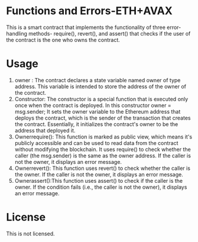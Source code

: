 # Functions and Errors-ETH+AVAX
This is a smart contract that implements the functionality of three error-handling methods- require(), revert(), and assert() that checks if the user of the contract is the one who owns the contract.

# Usage
1. owner : The contract declares a state variable named owner of type address. This variable is intended to store the address of the owner of the contract.
2. Constructor: The constructor is a special function that is executed only once when the contract is deployed. In this constructor
   owner = msg.sender;
   It sets the owner variable to the Ethereum address that deploys the contract, which is the sender of the transaction that creates the contract. Essentially, it 
   initializes the contract's owner to be the address that deployed it.
3. Ownerrequire(): This function is marked as public view, which means it's publicly accessible and can be used to read data from the contract without modifying the 
   blockchain. It uses require() to check whether the caller (the msg.sender) is the same as the owner address. If the caller is not the owner, it displays an error 
   message.
4. Ownerrevert(): This function uses revert() to check whether the caller is the owner. If the caller is not the owner, it displays an error message.
5. Ownerassert():This function uses assert() to check if the caller is the owner. If the condition fails (i.e., the caller is not the owner), it displays an error 
   message.

# License
This is not licensed.
  





